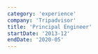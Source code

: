 ```yaml
---
category: 'experience'
company: 'Tripadvisor'
title: 'Principal Engineer'
startDate: '2013-12'
endDate: '2020-05'
---
```

